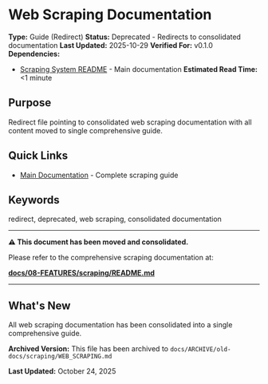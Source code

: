 # Web Scraping Documentation

**Type:** Guide (Redirect)
**Status:** Deprecated - Redirects to consolidated documentation
**Last Updated:** 2025-10-29
**Verified For:** v0.1.0
**Dependencies:**
- [Scraping System README](../08-FEATURES/scraping/README.md) - Main documentation
**Estimated Read Time:** <1 minute

## Purpose
Redirect file pointing to consolidated web scraping documentation with all content moved to single comprehensive guide.

## Quick Links
- [Main Documentation](../08-FEATURES/scraping/README.md) - Complete scraping guide

## Keywords
redirect, deprecated, web scraping, consolidated documentation

---

**⚠️ This document has been moved and consolidated.**

Please refer to the comprehensive scraping documentation at:

**[docs/08-FEATURES/scraping/README.md](08-FEATURES/scraping/README.md)**

---

## What's New

All web scraping documentation has been consolidated into a single comprehensive guide.

**Archived Version:** This file has been archived to `docs/ARCHIVE/old-docs/scraping/WEB_SCRAPING.md`

**Last Updated:** October 24, 2025
